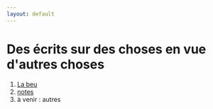 ```yaml
---
layout: default
---
```


# Des écrits sur des choses en vue d'autres choses
  1. <a href="https://gnozo.github.io/wr/beu">La beu</a>
  2. <a href="https://gnozo.github.io/wr/notes">notes</a>
  3. à venir : autres
